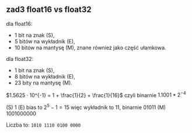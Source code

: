 ## zad3 float16 vs float32

dla float16:
* 1 bit na znak (S),
* 5 bitów na wykładnik (E),
* 10 bitów na mantysę (M), znane również jako część ułamkowa.

dla float32:
* 1 bit na znak (S),
* 8 bitów na wykładnik (E),
* 23 bity na mantysę (M).

$1.5625 · 10^{-1} = 1 + \frac{1}{2} + \frac{1}{16}$ czyli binarnie $1.1001 * 2 ^ {-4}$

(S) 1
(E) bias to $2 ^ 5 - 1 = 15$ więc wykładnik to 11, binarnie $01011$
(M) $1001000000$

Liczba to: `1010 1110 0100 0000`


